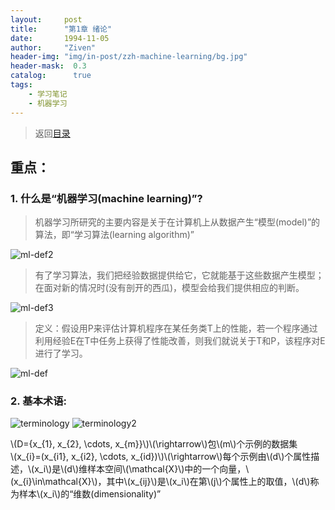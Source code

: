 ```yaml
---
layout:     post
title:      "第1章 绪论"
date:       1994-11-05
author:     "Ziven"
header-img: "img/in-post/zzh-machine-learning/bg.jpg"
header-mask:  0.3
catalog:      true
tags:
    - 学习笔记
    - 机器学习
---
```

> 返回[目录](http://ziven.xin/2017/07/06/zzh-machine-learning-outline/)  

## 重点：
### 1. 什么是“机器学习(machine learning)”?
> 机器学习所研究的主要内容是关于在计算机上从数据产生“模型(model)”的算法，即“学习算法(learning algorithm)”   

![ml-def2](https://cdn.rawgit.com/zivenyang/draw/26a18a7b/zzh-ml/ch1/ml-def2.svg)

> 有了学习算法，我们把经验数据提供给它，它就能基于这些数据产生模型；在面对新的情况时(没有剖开的西瓜)，模型会给我们提供相应的判断。

![ml-def3](https://cdn.rawgit.com/zivenyang/draw/7622f904/zzh-ml/ch1/ml-def3.svg)

> 定义：假设用P来评估计算机程序在某任务类T上的性能，若一个程序通过利用经验E在T中任务上获得了性能改善，则我们就说关于T和P，该程序对E进行了学习。

![ml-def](https://cdn.rawgit.com/zivenyang/draw/b64ab860/zzh-ml/ch1/ml-def.svg)

### 2. 基本术语:
![terminology](https://cdn.rawgit.com/zivenyang/draw/c8417e3e/zzh-ml/ch1/terminology.svg)
![terminology2](https://cdn.rawgit.com/zivenyang/draw/573d142d/zzh-ml/ch1/terminology2.svg)

\\(D=\{x_{1}, x_{2}, \cdots, x_{m}\}\\)\\(\rightarrow\\)包\\(m\\)个示例的数据集   
\\(x_{i}=(x_{i1}, x_{i2}, \cdots, x_{id})\\)\\(\rightarrow\\)每个示例由\\(d\\)个属性描述，\\(x_i\\)是\\(d\\)维样本空间\\(\mathcal{X}\\)中的一个向量，\\(x_{i}\in\mathcal{X}\\)，其中\\(x_{ij}\\)是\\(x_i\\)在第\\(j\\)个属性上的取值，\\(d\\)称为样本\\(x_i\\)的“维数(dimensionality)”
